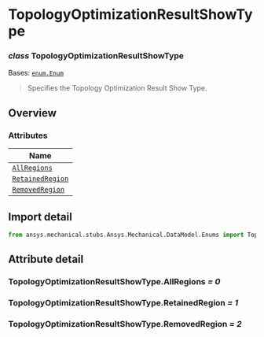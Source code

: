 # TopologyOptimizationResultShowType

<a id="TopologyOptimizationResultShowType"></a>

### *class* TopologyOptimizationResultShowType

Bases: [`enum.Enum`](https://docs.python.org/3/library/enum.html#enum.Enum)

> Specifies the Topology Optimization Result Show Type.

> <!-- !! processed by numpydoc !! -->

<a id="overview"></a>

## Overview

### Attributes

| Name |
| ------------------------------------------------------------------------ |
| [`AllRegions`](#TopologyOptimizationResultShowType.AllRegions) |
| [`RetainedRegion`](#TopologyOptimizationResultShowType.RetainedRegion) |
| [`RemovedRegion`](#TopologyOptimizationResultShowType.RemovedRegion) |

<a id="import-detail"></a>

## Import detail

```python
from ansys.mechanical.stubs.Ansys.Mechanical.DataModel.Enums import TopologyOptimizationResultShowType
```

<a id="attribute-detail"></a>

## Attribute detail

<a id="TopologyOptimizationResultShowType.AllRegions"></a>

### TopologyOptimizationResultShowType.AllRegions *= 0*

<a id="TopologyOptimizationResultShowType.RetainedRegion"></a>

### TopologyOptimizationResultShowType.RetainedRegion *= 1*

<a id="TopologyOptimizationResultShowType.RemovedRegion"></a>

### TopologyOptimizationResultShowType.RemovedRegion *= 2*
